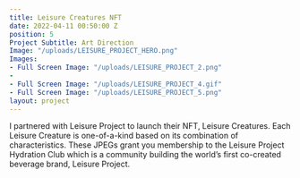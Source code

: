 ```yaml
---
title: Leisure Creatures NFT
date: 2022-04-11 00:50:00 Z
position: 5
Project Subtitle: Art Direction
Image: "/uploads/LEISURE_PROJECT_HERO.png"
Images:
- Full Screen Image: "/uploads/LEISURE_PROJECT_2.png"
- 
- Full Screen Image: "/uploads/LEISURE_PROJECT_4.gif"
- Full Screen Image: "/uploads/LEISURE_PROJECT_5.png"
layout: project
---
```


I partnered with Leisure Project to launch their NFT, Leisure Creatures. Each Leisure Creature is one-of-a-kind based on its combination of characteristics. These JPEGs grant you membership to the Leisure Project Hydration Club which is a community building the world’s first co-created beverage brand, Leisure Project.